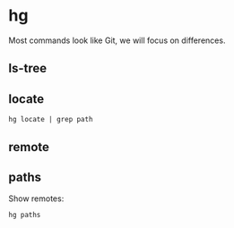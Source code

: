 # hg

Most commands look like Git, we will focus on differences.

## ls-tree

## locate

    hg locate | grep path

## remote

## paths

Show remotes:

    hg paths
